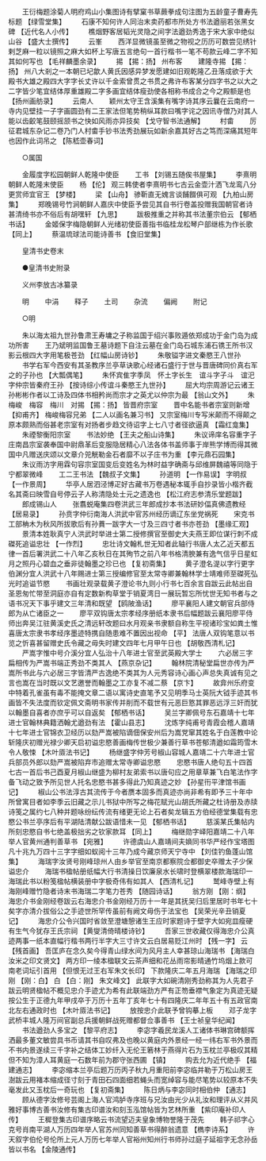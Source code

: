 <!-- { "loadSidebar": true } -->
　　王衍梅题涂菊人明府鸡山小集图诗有擘窠书草蕨拳成句注图为五龄童子曹寿先标题 【绿雪堂集】 
　　石康不知何许人同治末卖药都市所处方书法遒丽若张黑女碑 【近代名人小传】 
　　樵烟野客居韬光灵隐之间字法遒劲秀逸于宋大家中绝似山谷 【盛大士撰传】 
　　云峯 
　　西洋显微镜虽至微之物视之历历可数尝见绣针剌芝麻一粒以镜照之麻大如杯上写唐五言绝句一首行楷书一笔不苟款云峰二字不知其如何写也 【毛祥麟墨余录】 
　　掦 【掦：扬】 州布客 
　　建隆寺掦 【掦：扬】 州八大剎之一本朝已圮歙人黄氏因感异梦发愿建如旧观乾隆乙丑落成欲于大殿书大雄之殿四大字字长丈许以千金索曾贯之书贯之弗许布客某分四字书之以大之二字皆少笔宜结体厚重雄殿二字多画宜结体瘦劲使各相称书成合之今之殿额是也 【扬州画舫录】 
　　云南人 
　　颖州太守王含溪集有嘴字诗其序云曩在云南府一寺内见壁挂一子字画圆劲有二王家法但笔势稍纵耳款曰嘴字诧之因讯寺僧乃对其人能以齿齩笔鼓颐摇颔书之快如风雨亦异技矣 【戈守智书法通解】 
　　村畬 
　　厉征君城东杂记二卷乃门人村畬手钞书法秀劲展玩如新余嘉其好古之笃而深痛其短年也因作此词吊之 【陈嵇壶春词】 

　　○属国 

　　金履度字松园朝鲜人乾隆中使臣 
　　工书 【刘锡五随俟书屋集】 
　　李熹明朝鲜人乾隆末使臣 
　　杨 【伦】 观三韩使者李熹明书七古云金壶汁洒飞龙鸾八分更赏师宜官王 【梦楼】 
　　梁 【山舟】 骖靳直无媿言谈餔餟俱可观 【九柏山房集】 
　　郑晚锡号竹涧朝鲜人嘉庆中使臣予尝见其自书行卷盖投赠我国朝官者诗甚清绮书亦不俗后有胡嘿轩 【九思】 
　　跋极推重之并称其书法董宗伯云 【郁栖书话】 
　　金姬保字梅隐朝鲜人光绪初使臣善指书临桂龙松琴户部继栋为作长歌 【同上】 
　　蔡温琉球法司能诗善书 【食旧堂集】 

　　皇清书史卷末 

　　●皇清书史附录 

　　义州李放古冰纂录 

　　明 
　　中涓 
　　释子 
　　土司 
　　杂流 
　　偏阙 
　　附记 

　　○明 

　　朱以海太祖九世孙鲁肃王寿墉之子称监国于绍兴事败遁依郑成功于金门岛为成功所害 
　　王乃斌明监国鲁王墓诗题下自注云墓在金门岛石城东浦石镌王所书汉影云根四大字用笔极苍劲 【红幅山房诗钞】 
　　朱敬镒字进文秦愍王八世孙 
　　书学右军今西安有其圣教序兰亭草诀歌心经诸石盛行于世与晋唐碑同价真右军之的子孙也 【大瓢偶笔】 
　　朱怀宾隹字季凤　怀土字长生　谊斗字子斗　谊汜字仲宗皆秦府王孙 【按诗综小传谊斗秦愍王九世孙】 
　　屈大均宗周游记云诸王孙彬彬作者以工诗及四体书相矜尚而宗才之英尤以仲宗为最 【翁山文外】 
　　朱梅峻　梅容　梅川　对掦 【掦：扬】 皆晋府宗室 
　　晋中名能书者宗室则新增 【抑甫齐】 梅峻梅容兄弟 【二人以画名兼习书】 又宗室梅川专写米颠而不得颠之原本颇熟而俗甚老宗室有对扬者步趋文待诏字上七八寸者径欲逼真 【霜红龛集】 
　　朱禋黎衡阳宗室 
　　书法妙绝 【王夫之船山诗集】 
　　朱议谛庠名容重字子庄南昌宗室袭奉国中尉鼎革后变服隐居精心八法各体书盖师事于岸熊学博而得其微国中凡赠送庆颂以文章介兕觥勒金石者靡不以子庄书为重 【李元鼎石园集】 
　　朱议雨汸字用霖句容宗室国变后变姓名为林时益字确斋与邱维屏魏禧等同隐于宁都翠微峰 
　　工二王书法 【魏叔子文集】 
　　孙道明 【一作易误】 字明叔 【一作景周】 
　　华亭人居泗泾博疋好古藏书万卷遇秘本辄手自抄录皆小楷齐截名其斋曰映雪自号停云子人称清隐处士元之遗逸也 【松江府志参清乐堂题跋】 
　　郎成锡山人 
　　张翥蜕庵集四卷洪武三年郎成抄本书法研妙偪真佛遗教经 【居易录】 
　　孙贲字仲衍南海人洪武中官苏州经历谪辽东坐党祸死 
　　宋克书工部柟木为秋风所拔歌后有孙蕡一跋字大一寸及三四寸者书亦苍劲 【墨缘汇观】 
　　景清本姓耿真宁人洪武时举进士第二授修撰官至御史大夫燕王即位谋行刺不成磔死追谥忠壮 【一作烈】 
　　忠壮诗文翰札世无知者此轴行书唐人太乙近天都五律一首后署洪武二十八年乙亥秋日在其殉节之前八年书格清腴兼有逸气信乎日星虹月之照丹心碧血之垂非徒翰墨之珍已也 【复初斋集】 
　　黄子澄名湜以字行更字伯渊分宜人洪武十八年赐进士第三授编修官至太常寺卿兼翰林学士靖难师至磔死弘光时追谥节愍 
　　书画壮观录载黄子澄论书九则小行书七百余言自跋云此帖出自圣恩匆忙带至洞庭亦自有定数新构草堂于销夏湾日一展玩暂忘所忧世无知书者与之语书况天下事乎建文三年清和既望 【鸥陂渔话】 
　　廖平襄阳人建文朝官兵部侍郎为从亡诸臣之一 
　　廖平双钩唐太宗孝经序册纸本隶书后幅题跋云襄阳廖平侍师出奔吴江驻黄溪史氏之清远轩改题曰水月观亲书隶额自称生平视诸珍宝如粪土惟喜唐太宗隶书孝经序墨迹特携自随患难不置因出视命 【平】 法唐人双钩笔意以书览之忻喜甚留赠史氏令藏之毋失时建文四年七月甲午日也 【胡敬西清札记】 
　　严嵩字惟中号介溪分宜人弘治十八年进士官至武英殿大学士 
　　六必居三字扁相传为严嵩书端正秀劲不类其人 【燕京杂记】 
　　翰林院清秘堂扁世亦传为严嵩所书此与六必居三字皆清严古逸绝不类其为人元秀容诗心画心声总失真诚有见之言也嵩在当时既以文艺邀誉而翰墨之工亦复不减二蔡 【京卞】 
　　故弇州乐府变中特着孔雀虽有毒不能掩文章二语以寓诗史直笔予又见明季马士英阮大钺手迹其书画皆不失法度而钦定佩文斋明书家传并削而不载世有元恶巨憝其罪恶远浮三奸而犹以翰墨自喜者亦庶乎可以自返矣 【郁栖书话】 
　　吴兰字卿佩号东石嘉靖十七年进士官翰林典籍洒翰尤遒劲有法 【霍山县志】 
　　沈炼字纯甫号青霞会稽人嘉靖十七年进士官锦衣卫经历以劾严嵩被陷谪佃保安州后为嵩党窜其姓名于白莲教中论斩隆庆初赠光禄少卿天启初谥忠愍善画梅传世极少兼善行草书苍郁清遒如霜筠雪木令人敬悚 【木叶厱法书记】 
　　杨继盛字仲芳号椒山容城人嘉靖二十六年进士官兵部员外郎以劾严嵩被陷弃市追赠太常寺卿谥忠愍 
　　忠愍书唐人绝句五十四首七古一首后书己酉夏月椒山继盛为柳村友弟索书以唐句应之用章草兼飞白笔法作字备飞动之致予所见世人托名忠愍书甚多得此乃知真迹之妙 【孙星衎平津馆书画记】 
　　椒山公书法淳古其流传于今者赝本固多而真迹亦尚非希有即予三十年中所曾寓目者如李季云旧藏之示儿书狱中所写之梅花赋光山胡氏所藏之杜诗册及赤牍诗笺之属约七八种并题咏纷纭传流有绪更无论上石者矣龙辑五方伯经德堂集载有忠愍公书兰亭序后有平湖陆清献公跋语惜未一见 【郁栖书话】 
　　慈溪某氏集帖内所刻忠愍自书七绝盖极拙劣之钦家款耳 【同上】 
　　梅继勋字峄阳嘉靖二十八年举人官黄州通判善草书 【宛雅】 
　　许德虞山人嘉靖间夫媍同书华严经作宝塔图凡十兆九万四十三字字细如蚁阅十三年乃成今藏京师天宁寺中 【刘佳钓鱼蓬山馆集】 
　　海瑞字汝贤号刚峰琼州人由乡举官至南京都察院佥都御史卒赠太子少保谥忠介 
　　海瑞书楹帖册纸幅大行书清操日饮廉泉水长啸时登横翠楼款海瑞印一海瑞此书以粉笺楹帖横装册中字极奇伟有如其人 【西清札记】 
　　鹫峰寺壁上有海刚峰赠竹隐者诗末书海瑞二字笔力苍秀 【随园诗话】 
　　翁方刚 【刚：纲】 海忠介书金刚经卷跋云右海忠介书金刚经万历十一年是其抚吴归后里居时书年七十矣字亦清介拔俗公之手迹世所罕传虽前有阙文毋伤于法宝也 【吴荣光辛丑销夏记】 
　　海忠介公令兴国时省敛至澄塘憩诸生王应时家题诗于壁字大如宛皿瘦硬有生气今犹存王氏宗祠 【黄燮清倚晴楼诗钞】 
　　吾家三世收藏仅得海忠介公真迹两事一纸本直幅行楷书两行半字大三寸许文云白居易贬江州时 【残一字】 云 【残首画】 吾匡庐在念久矣今得青山绿水间为风月主人幸甚琼山海瑞书 【海瑞白汝米之印文贤文】 两方印一绫本楹联文云茶声细和花丛雨帘影晴通竹坞烟上款可南老词坛引首用 【但恨无过王右军朱文长印】 下款隆庆二年五月海瑞 【海瑞之印刚 【刚：白】 白 【白：刚】 朱文峰文】 此联字大如碗清刚秀劲称其为人先君子跋云明贤楹帖不概见忠介手迹尤为希有此联端劲方严有正笏垂襟气象定为真迹无疑按公生于正德九年甲戌卒于万历十五年丁亥年七十有四隆庆二年年五十有五政官南北左右通政时也 【木叶厱法书记】 
　　放按忠介此联予曾钩摹上板 
　　邓子龙字武桥丰城人隆万间官副总兵援朝鲜战死赠都督佥事善书 【王士祯皇华纪闻】 
　　书法遒劲人多宝之 【黎平府志】 
　　李宓字羲民龙溪人工诸体书琳宫碑额挥洒最多董文敏尝具书币请其书自叹弗及也晚以黄庭内外景经一经一纬右军书外景而不书内景遂续三千字补之结体工妙纤入无伦王箬林于燕得片石为玉枕兰亭极叹其精但不知为漳人耳黄庭一石数年前为郡守张西圃 【镇】 
　　购去允为近代绝手 【福建通志】 
　　李宓缩本兰亭后题万历丙子秋九月重阳前李宓临并勒于万松山房王澍跋云用褚本缩成径寸刻于青田石四面细若蝇头而宽绰容与能尽笔势以较原本不失毫发此又玉枕后一奇玩也 【复初斋集】 
　　陈日炳与李宓同时相伯仲 【通志】 
　　顾从德字汝修号芸阁上海人官鸿胪寺序班与兄汝由光少从礼汝和理评从义并风雅好事博古善书汝修有集古印谱汝和刻玉泓馆帖皆为艺林所重 【紫印庵补印人传】 
　　王穉登集古印谱序略云书流望迈夫皇象博物誉隆于茂先 
　　韩子祁字心克号肖南平湖人万历四年举人官苏州同知善草书得醉翁遗意 【檇李诗系】 
　　许天叙字伯伦号伦所上元人万历七年举人官裕州知州行书师孙过庭子延祖字无念孙岳皆以书名 【金陵通传】 
